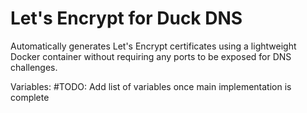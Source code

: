 # Let's Encrypt for Duck DNS

Automatically generates Let's Encrypt certificates using a lightweight Docker container without requiring any ports to be exposed for DNS challenges.

Variables:
#TODO: Add list of variables once main implementation is complete

